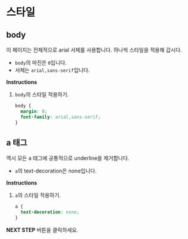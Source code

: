 # 스타일
## body
이 페이지는 전체적으로 arial 서체를 사용합니다. 하나씩 스타일을 적용해 갑시다.
* `body`의 마진은 `0`입니다.
* 서체는 `arial,sans-serif`입니다.


**Instructions**
1. `body`의 스타일 적용하기. 

    ```css
    body {
      margin: 0;
      font-family: arial,sans-serif;
    }
    ```



## a 태그
역시 모든 a 태그에 공통적으로 underline을 제거합니다. 

* `a`의 text-decoration은 none입니다.


**Instructions**
1. `a`의 스타일 적용하기.
    ```css
    a {
      text-decoration: none;
    }
    ```



**NEXT STEP** 버튼을 클릭하세요.

